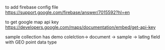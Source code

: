 to add firebase config file https://support.google.com/firebase/answer/7015592?hl=en

to get google map api key https://developers.google.com/maps/documentation/embed/get-api-key

sample collection has demo colelction-> document -> sample -> latlng field with GEO point data type 
